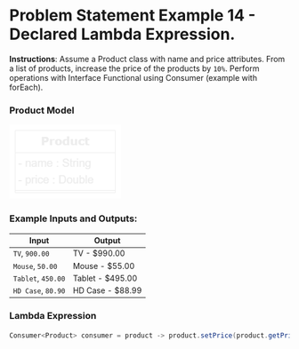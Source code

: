 # Problem Statement Example 14 - Declared Lambda Expression.

**Instructions**: Assume a Product class with name and price attributes. From a list of products, increase the price of
the products by `10%`. Perform operations with Interface Functional using Consumer (example with forEach).

### Product Model

![Product Model](https://github.com/souzafcharles/Complete-Java-Object-Oriented-Programming-and-Projects/blob/master/Section_P16_Functional_Programming_and_Lambda_Expressions/ProblemStatementExample14/product-model.png)

### Example Inputs and Outputs:

| **Input**          | **Output**       |
|--------------------|------------------|
| `TV`, `900.00`     | TV - $990.00     |
| `Mouse`, `50.00`   | Mouse - $55.00   |
| `Tablet`, `450.00` | Tablet - $495.00 |
| `HD Case`, `80.90` | HD Case - $88.99 |

### Lambda Expression

```java
Consumer<Product> consumer = product -> product.setPrice(product.getPrice() * 1.1);
```